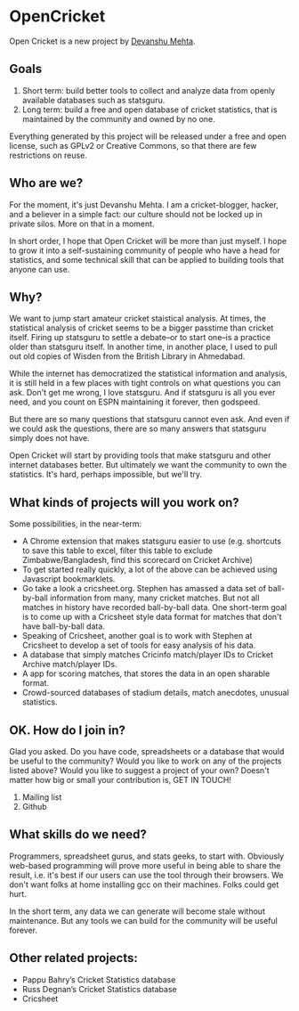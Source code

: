 OpenCricket
===========

Open Cricket is a new project by [Devanshu Mehta](http://deepbackwardpoint.com).

## Goals
1. Short term: build better tools to collect and analyze data from openly available databases such as statsguru.
2. Long term: build a free and open database of cricket statistics, that is maintained by the community and owned by no one.

Everything generated by this project will be released under a free and open license, such as GPLv2 or Creative Commons, so that there are few restrictions on reuse.

## Who are we?
For the moment, it's just Devanshu Mehta. I am a cricket-blogger, hacker, and a believer in a simple fact: our culture should not be locked up in private silos. More on that in a moment.

In short order, I hope that Open Cricket will be more than just myself. I hope to grow it into a self-sustaining community of people who have a head for statistics, and some technical skill that can be applied to building tools that anyone can use.

## Why?
We want to jump start amateur cricket staistical analysis. At times, the statistical analysis of cricket seems to be a bigger passtime than cricket itself. Firing up statsguru to settle a debate–or to start one–is a practice older than statsguru itself. In another time, in another place, I used to pull out old copies of Wisden from the British Library in Ahmedabad.

While the internet has democratized the statistical information and analysis, it is still held in a few places with tight controls on what questions you can ask. Don't get me wrong, I love statsguru. And if statsguru is all you ever need, and you count on ESPN maintaining it forever, then godspeed.

But there are so many questions that statsguru cannot even ask. And even if we could ask the questions, there are so many answers that statsguru simply does not have. 

Open Cricket will start by providing tools that make statsguru and other internet databases better. But ultimately we want the community to own the statistics. It's hard, perhaps impossible, but we'll try.

## What kinds of projects will you work on?
Some possibilities, in the near-term:

* A Chrome extension that makes statsguru easier to use (e.g. shortcuts to save this table to excel, filter this table to exclude Zimbabwe/Bangladesh, find this scorecard on Cricket Archive)
* To get started really quickly, a lot of the above can be achieved using Javascript bookmarklets.
* Go take a look a cricsheet.org. Stephen has amassed a data set of ball-by-ball information from many, many cricket matches. But not all matches in history have recorded ball-by-ball data. One short-term goal is to come up with a Cricsheet style data format for matches that don't have ball-by-ball data.
* Speaking of Cricsheet, another goal is to work with Stephen at Cricsheet to develop a set of tools for easy analysis of his data.
* A database that simply matches Cricinfo match/player IDs to Cricket Archive match/player IDs.
* A app for scoring matches, that stores the data in an open sharable format.
* Crowd-sourced databases of stadium details, match anecdotes, unusual statistics.

## OK. How do I join in?
Glad you asked. Do you have code, spreadsheets or a database that would be useful to the community? Would you like to work on any of the projects listed above? Would you like to suggest a project of your own? Doesn't matter how big or small your contribution is, GET IN TOUCH!
1. Mailing list
2. Github

## What skills do we need?
Programmers, spreadsheet gurus, and stats geeks, to start with. Obviously web-based programming will prove more useful in being able to share the result, i.e. it's best if our users can use the tool through their browsers. We don't want folks at home installing gcc on their machines. Folks could get hurt.

In the short term, any data we can generate will become stale without maintenance. But any tools we can build for the community will be useful forever.

## Other related projects:
* Pappu Bahry’s Cricket Statistics database
* Russ Degnan’s Cricket Statistics database
* Cricsheet
